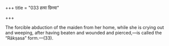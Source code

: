 +++
title = "033 हत्वा छित्त्वा"

+++

The forcible abduction of the maiden from her home, while she is crying out and weeping, after having beaten and wounded and pierced,—is called the “Rākṣasa” form.—(33).